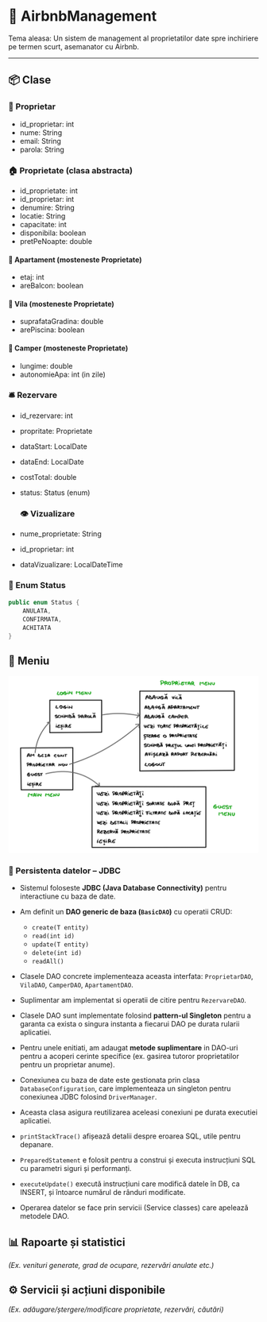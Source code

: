 # 🏡 AirbnbManagement

Tema aleasa: Un sistem de management al proprietatilor date spre inchiriere pe termen scurt, asemanator cu Airbnb.

---

## 📦 Clase

### 👤 Proprietar
- id_proprietar: int  
- nume: String  
- email: String  
- parola: String  

### 🏠 Proprietate (clasa abstracta)
- id_proprietate: int
- id_proprietar: int 
- denumire: String  
- locatie: String  
- capacitate: int  
- disponibila: boolean  
- pretPeNoapte: double  

#### 🏢 Apartament (mosteneste Proprietate)
- etaj: int  
- areBalcon: boolean  

#### 🏡 Vila (mosteneste Proprietate)
- suprafataGradina: double  
- arePiscina: boolean  

#### 🚐 Camper (mosteneste Proprietate)
- lungime: double  
- autonomieApa: int (in zile)

### 🛎️ Rezervare
- id_rezervare: int  
- propritate: Proprietate  
- dataStart: LocalDate  
- dataEnd: LocalDate  
- costTotal: double  
- status: Status (enum)

  ### 👁️ Vizualizare  
- nume_proprietate: String    
- id_proprietar: int  
- dataVizualizare: LocalDateTime    


### 🧾 Enum Status

```java
public enum Status {
    ANULATA,
    CONFIRMATA,
    ACHITATA
}
```

## 🧭 Meniu  
![Diagrama](meniu_diagrama.jpg)


### 🔌 Persistenta datelor – JDBC

- Sistemul foloseste **JDBC (Java Database Connectivity)** pentru interactiune cu baza de date.
  
- Am definit un **DAO generic de baza (`BasicDAO`)** cu operatii CRUD:
  - `create(T entity)`
  - `read(int id)`
  - `update(T entity)`
  - `delete(int id)`
  - `readAll()`
- Clasele DAO concrete implementeaza aceasta interfata: `ProprietarDAO`, `VilaDAO`, `CamperDAO`, `ApartamentDAO`.
- Suplimentar am implementat si operatii de citire pentru `RezervareDAO`.
- Clasele DAO sunt implementate folosind **pattern-ul Singleton** pentru a garanta ca exista o singura instanta a fiecarui DAO pe durata rularii aplicatiei.
- Pentru unele enitiati, am adaugat **metode suplimentare** in DAO-uri pentru a acoperi cerinte specifice (ex. gasirea tutoror proprietatilor pentru un proprietar anume).
  
- Conexiunea cu baza de date este gestionata prin clasa `DatabaseConfiguration`, care implementeaza un singleton pentru conexiunea JDBC folosind `DriverManager`.
- Aceasta clasa asigura reutilizarea aceleasi conexiuni pe durata executiei aplicatiei.  
  
- `printStackTrace()` afișează detalii despre eroarea SQL, utile pentru depanare.
- `PreparedStatement` e folosit pentru a construi și executa instrucțiuni SQL cu parametri siguri și performanți.
- `executeUpdate()` execută instrucțiuni care modifică datele în DB, ca INSERT, și întoarce numărul de rânduri modificate.

- Operarea datelor se face prin servicii (Service classes) care apelează metodele DAO.



## 📊 Rapoarte și statistici  
*(Ex. venituri generate, grad de ocupare, rezervări anulate etc.)*

## ⚙️ Servicii și acțiuni disponibile  
*(Ex. adăugare/ștergere/modificare proprietate, rezervări, căutări)*
